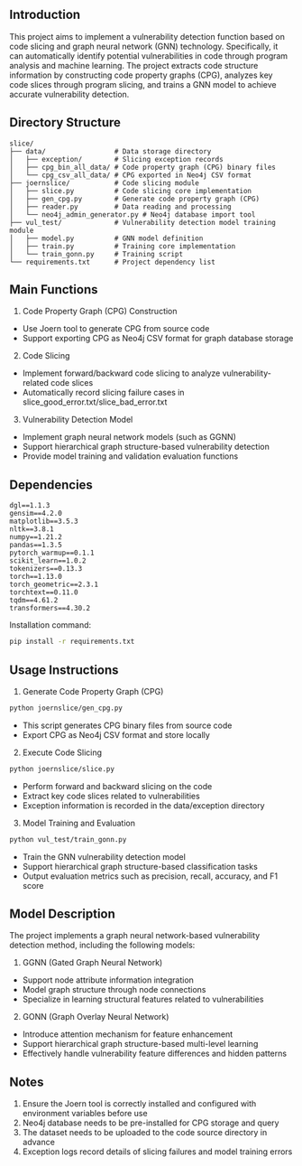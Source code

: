 ## Introduction
This project aims to implement a vulnerability detection function based on code slicing and graph neural network (GNN) technology. Specifically, it can automatically identify potential vulnerabilities in code through program analysis and machine learning. The project extracts code structure information by constructing code property graphs (CPG), analyzes key code slices through program slicing, and trains a GNN model to achieve accurate vulnerability detection.
## Directory Structure
```text
slice/
├── data/                 # Data storage directory
│   ├── exception/        # Slicing exception records
│   ├── cpg_bin_all_data/ # Code property graph (CPG) binary files
│   └── cpg_csv_all_data/ # CPG exported in Neo4j CSV format
├── joernslice/           # Code slicing module
│   ├── slice.py          # Code slicing core implementation
│   ├── gen_cpg.py        # Generate code property graph (CPG)
│   ├── reader.py         # Data reading and processing
│   └── neo4j_admin_generator.py # Neo4j database import tool
├── vul_test/             # Vulnerability detection model training module
│   ├── model.py          # GNN model definition
│   ├── train.py          # Training core implementation
│   └── train_gonn.py     # Training script
└── requirements.txt      # Project dependency list
```
## Main Functions
1. Code Property Graph (CPG) Construction
* Use Joern tool to generate CPG from source code
* Support exporting CPG as Neo4j CSV format for graph database storage
2. Code Slicing
* Implement forward/backward code slicing to analyze vulnerability-related code slices
* Automatically record slicing failure cases in slice_good_error.txt/slice_bad_error.txt
3. Vulnerability Detection Model
* Implement graph neural network models (such as GGNN)
* Support hierarchical graph structure-based vulnerability detection
* Provide model training and validation evaluation functions
## Dependencies
```text
dgl==1.1.3
gensim==4.2.0
matplotlib==3.5.3
nltk==3.8.1
numpy==1.21.2
pandas==1.3.5
pytorch_warmup==0.1.1
scikit_learn==1.0.2
tokenizers==0.13.3
torch==1.13.0
torch_geometric==2.3.1
torchtext==0.11.0
tqdm==4.61.2
transformers==4.30.2
```
Installation command:
```bash
pip install -r requirements.txt
```
## Usage Instructions
1. Generate Code Property Graph (CPG)
```bash
python joernslice/gen_cpg.py
```
* This script generates CPG binary files from source code 
* Export CPG as Neo4j CSV format and store locally
2. ִExecute Code Slicing
```bash
python joernslice/slice.py
```
* Perform forward and backward slicing on the code 
* Extract key code slices related to vulnerabilities
* Exception information is recorded in the data/exception directory
3. Model Training and Evaluation
```bash
python vul_test/train_gonn.py
```
* Train the GNN vulnerability detection model
* Support hierarchical graph structure-based classification tasks
* Output evaluation metrics such as precision, recall, accuracy, and F1 score

## Model Description
The project implements a graph neural network-based vulnerability detection method, including the following models:
1. GGNN (Gated Graph Neural Network)
* Support node attribute information integration
* Model graph structure through node connections
* Specialize in learning structural features related to vulnerabilities
2. GONN (Graph Overlay Neural Network)
* Introduce attention mechanism for feature enhancement
* Support hierarchical graph structure-based multi-level learning
* Effectively handle vulnerability feature differences and hidden patterns
## Notes
1. Ensure the Joern tool is correctly installed and configured with environment variables before use
2. Neo4j database needs to be pre-installed for CPG storage and query
3. The dataset needs to be uploaded to the code source directory in advance
4. Exception logs record details of slicing failures and model training errors
